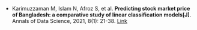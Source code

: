 * Karimuzzaman M, Islam N, Afroz S, et al. <b>Predicting stock market price of Bangladesh: a comparative study of linear classification models[J]</b>. Annals of Data Science, 2021, 8(1): 21-38. [Link](https://link.springer.com/article/10.1007/s40745-020-00318-5)